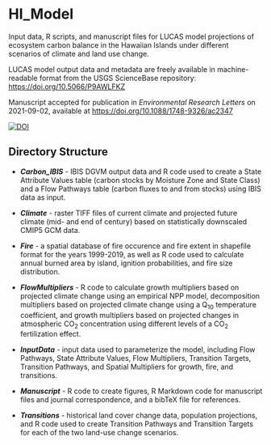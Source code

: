 # HI_Model

Input data, R scripts, and manuscript files for LUCAS model projections of ecosystem carbon balance in the Hawaiian Islands under different scenarios of climate and land use change. 

LUCAS model output data and metadata are freely available in machine-readable format from the USGS ScienceBase repository: https://doi.org/10.5066/P9AWLFKZ

Manuscript accepted for publication in *Environmental Research Letters* on 2021-09-02, available at https://doi.org/10.1088/1748-9326/ac2347

[![DOI](https://zenodo.org/badge/DOI/10.5281/zenodo.5198072.svg)](https://doi.org/10.5281/zenodo.5198072)

## Directory Structure

* ___Carbon_IBIS___ - IBIS DGVM output data and R code used to create a State Attribute Values table (carbon stocks by Moisture Zone and State Class) and a Flow Pathways table (carbon fluxes to and from stocks) using IBIS data as input. 

* ___Climate___ - raster TIFF files of current climate and projected future climate (mid- and end of century) based on statistically downscaled CMIP5 GCM data. 

* ___Fire___ - a spatial database of fire occurence and fire extent in shapefile format for the years 1999-2019, as well as R code used to calculate annual burned area by island, ignition probabilities, and fire size distribution. 

* ___FlowMultipliers___ - R code to calculate growth multipliers based on projected climate change using an empirical NPP model, decomposition multipliers based on projected climate change using a Q<sub>10</sub> temperature coefficient, and growth multipliers based on projected changes in atmospheric CO<sub>2</sub> concentration using different levels of a CO<sub>2</sub> fertilization effect. 

* ___InputData___ - input data used to parameterize the model, including Flow Pathways, State Attribute Values, Flow Multipliers, Transition Targets, Transition Pathways, and Spatial Multipliers for growth, fire, and transitions. 

* ___Manuscript___ - R code to create figures, R Markdown code for manuscript files and journal correspondence, and a bibTeX file for references. 

* ___Transitions___ - historical land cover change data, population projections, and R code used to create Transition Pathways and Transition Targets for each of the two land-use change scenarios. 


